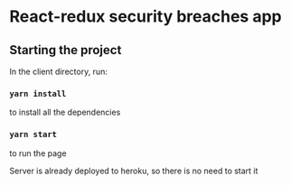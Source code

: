 # React-redux security breaches app

## Starting the project

In the client directory, run:
### `yarn install`
to install all the dependencies

### `yarn start`
to run the page

Server is already deployed to heroku, so there is no need to start it